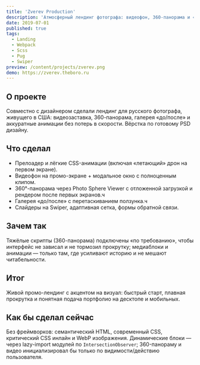 ```yaml
---
title: 'Zverev Production'
description: 'Атмосферный лендинг фотографа: видеофон, 360-панорама и «до/после» — с отложенной инициализацией тяжёлых скриптов.'
date: 2019-07-01
published: true
tags:
  - Landing
  - Webpack
  - Scss
  - Pug
  - Swiper
preview: /content/projects/zverev.png
demo: https://zverev.theboro.ru
---
```


## О проекте

Совместно с дизайнером сделали лендинг для русского фотографа, живущего в США: видеозаставка, 360-панорама, галерея «до/после» и аккуратные анимации без потерь в скорости. Вёрстка по готовому PSD дизайну.

## Что сделал

- Прелоадер и лёгкие CSS-анимации (включая «летающий» дрон на первом экране).
- Видеофон на промо-экране + модальное окно с полноценным клипом.
- 360°-панорама через Photo Sphere Viewer с отложенной загрузкой и рендером после первых экранов.ч
- Галерея «до/после» с перетаскиванием ползунка.ч
- Слайдеры на Swiper, адаптивная сетка, формы обратной связи.

## Зачем так

Тяжёлые скрипты (360-панорама) подключены «по требованию», чтобы интерфейс не зависал и не тормозил прокрутку; медиаблоки и анимации — только там, где усиливают историю и не мешают читабельности.

## Итог

Живой промо-лендинг с акцентом на визуал: быстрый старт, плавная прокрутка и понятная подача портфолио на десктопе и мобильных.

## Как бы сделал сейчас

Без фреймворков: семантический HTML, современный CSS, критический CSS инлайн и WebP изображения. Динамические блоки — через lazy-import модулей по `IntersectionObserver`; 360-панораму и видео инициализировал бы только по видимости/действию пользователя.
